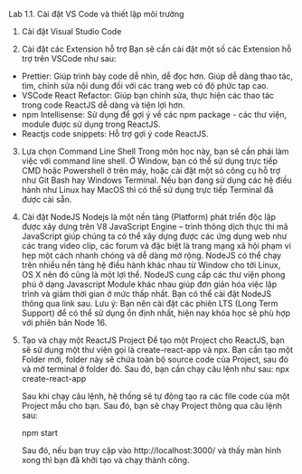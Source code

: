 Lab 1.1. Cài đặt VS Code và thiết lập môi trường

1. Cài đặt Visual Studio Code

2. Cài đặt các Extension hỗ trợ
   Bạn sẽ cần cài đặt một số các Extension hỗ trợ trên VSCode như sau:

- Prettier: Giúp trình bày code dễ nhìn, dễ đọc hơn. Giúp dễ dàng thao tác, tìm, chỉnh sửa nội dung đối với các trang web có độ phức tạp cao.
- VSCode React Refactor: Giúp bạn chỉnh sửa, thực hiện các thao tác trong code ReactJS dễ dàng và tiện lợi hơn.
- npm Intellisense: Sử dụng để gợi ý về các npm package - các thư viện, module được sử dụng trong ReactJS.
- Reactjs code snippets: Hỗ trợ gợi ý code ReactJS.

3. Lựa chọn Command Line Shell
   Trong môn học này, bạn sẽ cần phải làm việc với command line shell. Ở Window, bạn có thể sử dụng trực tiếp CMD hoặc Powershell ở trên máy, hoặc cài đặt một só công cụ hỗ trợ như Git Bash hay Windows Terminal. Nếu bạn đang sử dụng các hệ điều hành như Linux hay MacOS thì có thể sử dụng trực tiếp Terminal đã được cài sẵn.

4. Cài đặt NodeJS
   Nodejs là một nền tảng (Platform) phát triển độc lập được xây dựng trên V8 JavaScript Engine – trình thông dịch thực thi mã JavaScript giúp chúng ta có thể xây dựng được các ứng dụng web như các trang video clip, các forum và đặc biệt là trang mạng xã hội phạm vi hẹp một cách nhanh chóng và dễ dàng mở rộng.
   NodeJS có thể chạy trên nhiều nền tảng hệ điều hành khác nhau từ Window cho tới Linux, OS X nên đó cũng là một lợi thế. NodeJS cung cấp các thư viện phong phú ở dạng Javascript Module khác nhau giúp đơn giản hóa việc lập trình và giảm thời gian ở mức thấp nhất.
   Bạn có thể cài đặt NodeJS thông qua link sau. Lưu ý: Bạn nên cài đặt các phiên LTS (Long Term Support) để có thể sử dụng ổn định nhất, hiện nay khóa học sẽ phù hợp với phiên bản Node 16.

5. Tạo và chạy một ReactJS Project
   Để tạo một Project cho ReactJS, bạn sẽ sử dụng một thư viện gọi là create-react-app và npx. Bạn cần tạo một Folder mới, folder này sẽ chứa toàn bộ source code của Project, sau đó và mở terminal ở folder đó. Sau đó, bạn cần chạy câu lệnh như sau:
   npx create-react-app <project-name>

   Sau khi chạy câu lệnh, hệ thống sẽ tự động tạo ra các file code của một Project mẫu cho bạn. Sau đó, bạn sẽ chạy Project thông qua câu lệnh sau:

   npm start

   Sau đó, nếu bạn truy cập vào http://localhost:3000/ và thấy màn hình xong thì bạn đã khởi tạo và chạy thành công.
